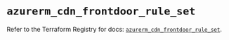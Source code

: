 # `azurerm_cdn_frontdoor_rule_set`

Refer to the Terraform Registry for docs: [`azurerm_cdn_frontdoor_rule_set`](https://registry.terraform.io/providers/hashicorp/azurerm/4.49.0/docs/resources/cdn_frontdoor_rule_set).
